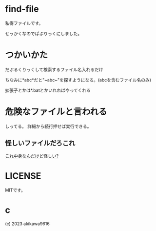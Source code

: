# find-file

私得ファイルです。

せっかくなのでぱぶりっくにしました。

# つかいかた

だぶるくりっくして検索するファイル名入れるだけ

ちなみに\*abc\*だと"\~abc\~"を探すようになる。(abcを含むファイル名のみ)

拡張子とかは\*.batとかいれればやってくれる

# 危険なファイルと言われる

しってる。 詳細から続行押せば実行できる。

## 怪しいファイルだろこれ

[これ中身なんだけど怪しい?](https://github.com/akikawaken/find-file/blob/main/find.bat "怪しそう")

# LICENSE

MITです。

# c

(c) 2023 akikawa9616
